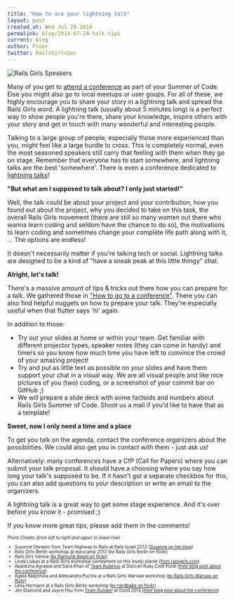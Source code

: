 ```yaml
---
title: "How to ace your lightning talk"
layout: post
created_at: Wed Jul 29 2014
permalink: blog/2014-07-29-talk-tips
current: blog
author: Floor
twitter: RailsGirlsSoc
---
```


![Rails Girls Speakers](https://cloud.githubusercontent.com/assets/2246045/3734227/5ddee38e-1713-11e4-8f67-a32bbbbad6cb.png)           

Many of you get to [attend a conference](http://railsgirlssummerofcode.org/blog/2014-07-24-conferences/) as part of your Summer of Code. Else you might also go to local meetups or user goups. For all of these, we highly encourage you to share your story in a lightning talk and spread the Rails Girls word. A lightning talk (usually about 5 minutes long) is a perfect way to show people you're there, share your knowledge, inspire others with your story and get in touch with many wonderful and interesting people. 

Talking to a large group of people, especially those more experienced than you, might feel like a large hurdle to cross. This is completely normal, even the most seasoned speakers still carry that feeling with them when they go on stage. Remember that everyone has to start somewhere, and lightning talks are the best 'somewhere'. There is even a conference dedicated to [lightning talks](http://lightning.io/)! 

**"But what am I supposed to talk about? I only just started!"**

Well, the talk could be about your project and your contribution, how you found out about the project, why you decided to take on this task, the overall Rails Girls movement (there are still so many women out there who wanna learn coding and seldom have the chance to do so), the motivations to learn coding and sometimes change your complete life path along with it, … The options are endless! 

It doesn't necessarily matter if you're talking tech or social. Lightning talks are designed to be a kind of "have a sneak peak at this little thingy" chat. 

**Alright, let's talk!**

There's a massive amount of tips & tricks out there how you can prepare for a talk. We gathered those in ["How to go to a conference"](http://railsgirlssummerofcode.org/blog/conference-tips/). There you can also find helpful nuggets on how to prepare your talk. They're especially useful when that flutter says 'hi' again. 

In addition to those:
<ul>
	<li>Try out your slides at home or within your team. Get familiar with different projector types, speaker notes (they can come in handy) and timers so you know how much time you have left to convince the crowd of your amazing project!</li>
<li>Try and put as little text as possible on your slides and have them support your chat in a visual way. We are all visual people and like nice pictures of you (two) coding, or a screenshot of your commit bar on GitHub ;)</li>
<li>We will prepare a slide deck with some factoids and numbers about Rails Girls Summer of Code. Shoot us a mail if you'd like to have that as a template!</li>
</ul>

**Sweet, now I only need a time and a place**

To get you talk on the agenda, contact the conference organizers about the possibilities. We could also get you in contact with them - just ask us!

Alternatively: many conferences have a CfP (Call for Papers) where you can submit your talk proposal. It should have a choosing where you say how long your talk's supposed to be. If it hasn't got a separate checkbox for this, you can also add questions to your description or write an email to the organizers. 

A lightning talk is a great way to get some stage experience. And it's over before you know it - promised ;)

If you know more great tips, please add them in the comments!

<div style="font-size: 0.7em">
	<em>Photo Credits (from left to right and upper to lower row)</em>
	<ul>
	<li>Susanne Derwein from <a hre="http://highwaytorails.tumblr.com">Team Highway to Rails</a> at Rails Israel 2013 (<a href="http://susannelearnstocodewithouttam.tumblr.com/post/64209357903/middle-eastern-conference-spree-pt-1">Susanne on her blog</a>)</li>
	<li>Rails Girls Berlin workshop @ eurucamp 2013 (<a hre="https://www.flickr.com/photos/railsgirlsberlin/9662779173">by Rails Girls Berlin on flickr</a>)</li>
	<li>Rails Girs Vienna (<a href="https://www.flickr.com/photos/raydoo/8398072138">by Raimund Appel on flickr</a>)</li>
	<li>Linda Liukas at a Rails Girls workshop somewhere on this lovely planet (<a href="http://blog.railsgirls.com/post/67365212654/diary-of-a-doubly-new-rails-girl">from railsgirls.com</a>)</li>
	<li>Akanksha Agrawal and Sana Khan of <a href="http://teamrubiniusrgsoc14.blogspot.de/">Team Rubinius</a> at Deccan Ruby Conf Pune (<a href="http://teamrubiniusrgsoc14.blogspot.de/2014/07/at-deccan-ruby-conf-pune.html">their blog post about the conference</a>)</li>
	<li>Agata Radzińska and Aleksandra Puchta at a Rails Girls Warsaw workshop (<a href="https://www.flickr.com/photos/railsgirlswarsaw/8066979628">by Rails Girls Warsaw on flickr</a>)</li>
	<li>Lena Hermann at a Rails Girls Berlin workshop (<a href="https://www.flickr.com/photos/nerdbabe/13243439784">by nerdbabe on flickr</a>)</li>
	<li>Jen Diamond and Joyce Hsu from <a href="http://rgsocbundler.github.io">Team Bundler</a> at Distill 2013 (<a href="http://rgsocbundler.github.io/2013/08/08/week4-day18.html">their blog post about the conference</a>)</li>
	</ul>
</div>